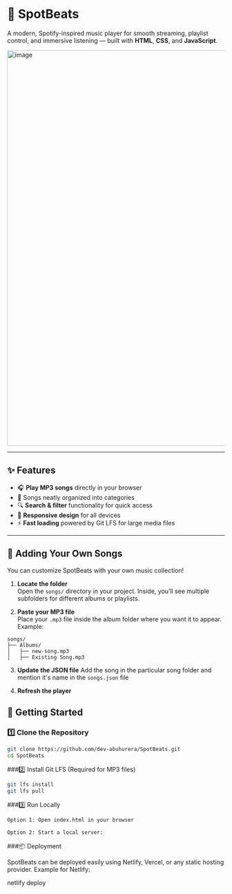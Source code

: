 # 🎵 SpotBeats

A modern, Spotify-inspired music player for smooth streaming, playlist control, and immersive listening — built with **HTML**, **CSS**, and **JavaScript**.

<img width="1919" height="917" alt="image" src="https://github.com/user-attachments/assets/f37b5b42-90a7-4008-aa0c-59af810a768c" />

---

## ✨ Features
- 🎧 **Play MP3 songs** directly in your browser  
- 📂 Songs neatly organized into categories  
- 🔍 **Search & filter** functionality for quick access  
- 📱 **Responsive design** for all devices  
- ⚡ **Fast loading** powered by Git LFS for large media files  

---


## 🎼 Adding Your Own Songs
You can customize SpotBeats with your own music collection!  

1. **Locate the folder**  
   Open the `songs/` directory in your project. Inside, you’ll see multiple subfolders for different albums or playlists.  

2. **Paste your MP3 file**  
   Place your `.mp3` file inside the album folder where you want it to appear.  
   Example:

```plaintext
songs/
├── Albums/
│   ├── new-song.mp3
│   ├── Existing Song.mp3

```

3. **Update the JSON file**
   Add the song in the particular song folder and mention it's name in the `songs.json` file

4. **Refresh the player** 

   

## 🚀 Getting Started

### 1️⃣ Clone the Repository
```bash
git clone https://github.com/dev-abuhurera/SpotBeats.git
cd SpotBeats
```

###2️⃣ Install Git LFS (Required for MP3 files)
```bash
git lfs install
git lfs pull
```

###3️⃣ Run Locally
```bash
Option 1: Open index.html in your browser

Option 2: Start a local server:
```

###📦 Deployment

SpotBeats can be deployed easily using Netlify, Vercel, or any static hosting provider.
Example for Netlify:

netlify deploy

